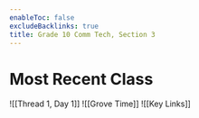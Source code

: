 ```yaml
---
enableToc: false
excludeBacklinks: true
title: Grade 10 Comm Tech, Section 3
---
```


# Most Recent Class
![[Thread 1, Day 1]]
![[Grove Time]]
![[Key Links]]